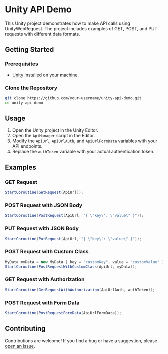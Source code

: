 
# Unity API Demo

This Unity project demonstrates how to make API calls using UnityWebRequest. The project includes examples of GET, POST, and PUT requests with different data formats.

## Getting Started

### Prerequisites

- [Unity](https://unity.com/) installed on your machine.

### Clone the Repository

```bash
git clone https://github.com/your-username/unity-api-demo.git
cd unity-api-demo
```

## Usage

1. Open the Unity project in the Unity Editor.
2. Open the `ApiManager` script in the Editor.
3. Modify the `ApiUrl`, `ApiUrlAuth`, and `ApiUrlFormData` variables with your API endpoints.
4. Replace the `authToken` variable with your actual authentication token.

## Examples

### GET Request

```csharp
StartCoroutine(GetRequest(ApiUrl));
```

### POST Request with JSON Body

```csharp
StartCoroutine(PostRequest(ApiUrl, "{ \"key\": \"value\" }"));
```

### PUT Request with JSON Body

```csharp
StartCoroutine(PutRequest(ApiUrl, "{ \"key\": \"value\" }"));
```

### POST Request with Custom Class

```csharp
MyData myData = new MyData { key = "customKey", value = "customValue" };
StartCoroutine(PostRequestWithCustomClass(ApiUrl, myData));
```

### GET Request with Authorization

```csharp
StartCoroutine(GetRequestWithAuthorization(ApiUrlAuth, authToken));
```

### POST Request with Form Data

```csharp
StartCoroutine(PostRequestFormData(ApiUrlFormData));
```

## Contributing

Contributions are welcome! If you find a bug or have a suggestion, please [open an issue](https://github.com/riken96/unity-api-demo/issues).


